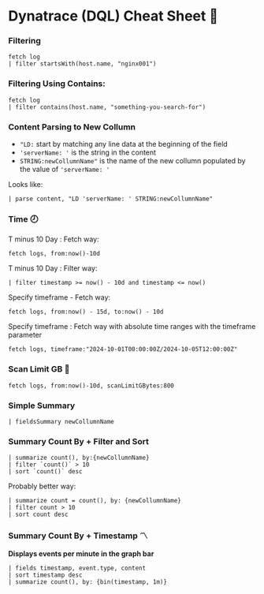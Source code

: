 # Dynatrace (DQL) Cheat Sheet 🐙

### Filtering 
    fetch log
    | filter startsWith(host.name, "nginx001")

### Filtering Using Contains:

    fetch log
    | filter contains(host.name, "something-you-search-for")

### Content Parsing to New Collumn
- ```"LD:``` start by matching any line data at the beginning of the field
- ```'serverName: '``` is the string in the content
- ```STRING:newCollumnName"``` is the name of the new collumn populated by the value of ```'serverName: '```

Looks like:

    | parse content, "LD 'serverName: ' STRING:newCollumnName"

### Time 🕗
T minus 10 Day : Fetch way:

    fetch logs, from:now()-10d

T minus 10 Day : Filter way:

    | filter timestamp >= now() - 10d and timestamp <= now()

Specify timeframe - Fetch way:

    fetch logs, from:now() - 15d, to:now() - 10d

Specify timeframe : Fetch way with absolute time ranges with the timeframe parameter

    fetch logs, timeframe:"2024-10-01T00:00:00Z/2024-10-05T12:00:00Z"

### Scan Limit GB 🗻

    fetch logs, from:now()-10d, scanLimitGBytes:800

### Simple Summary  

    | fieldsSummary newCollumnName

### Summary Count By + Filter and Sort

    | summarize count(), by:{newCollumnName}
    | filter `count()` > 10
    | sort `count()` desc

Probably better way:

    | summarize count = count(), by: {newCollumnName}
    | filter count > 10
    | sort count desc

### Summary Count By + Timestamp 〽️
**Displays events per minute in the graph bar** 

    | fields timestamp, event.type, content
    | sort timestamp desc
    | summarize count(), by: {bin(timestamp, 1m)}
